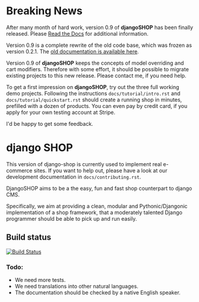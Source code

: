 # Breaking News

After many month of hard work, version 0.9 of **djangoSHOP** has been finally released.
Please [Read the Docs](http://django-shop.readthedocs.org/en/) for additional information.

Version 0.9 is a complete rewrite of the old code base, which was frozen as version 0.2.1. The
[old documentation is available here](http://django-shop.readthedocs.org/en/0.2.1/).

Version 0.9 of **djangoSHOP** keeps the concepts of model overriding and cart modifiers. Therefore
with some effort, it should be possible to migrate existing projects to this new release. Please
contact me, if you need help.

To get a first impression on **djangoSHOP**, try out the three full working demo projects.
Following the instructions  ``docs/tutorial/intro.rst`` and ``docs/tutorial/quickstart.rst``
should create a running shop in minutes, prefilled with a dozen of products.
You can even pay by credit card, if you apply for your own testing account at Stripe.

I'd be happy to get some feedback.


# django SHOP

This version of django-shop is currently used to implement real e-commerce sites. If you want
to help out, please have a look at our development documentation in ``docs/contributing.rst``.

DjangoSHOP aims to be a the easy, fun and fast shop counterpart to django CMS.

Specifically, we aim at providing a clean, modular and Pythonic/Djangonic implementation of a shop
framework, that a moderately talented Django programmer should be able to pick up and run easily.


## Build status

[![Build Status](https://travis-ci.org/jrief/django-shop.svg)](https://travis-ci.org/jrief/django-shop)


### Todo:

* We need more tests.
* We need translations into other natural languages.
* The documentation should be checked by a native English speaker.
